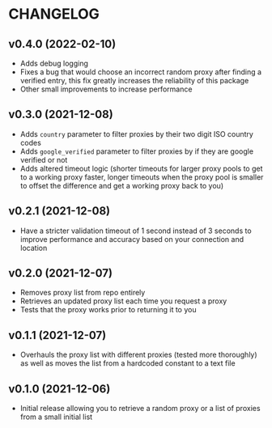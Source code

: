 # CHANGELOG

## v0.4.0 (2022-02-10)

* Adds debug logging
* Fixes a bug that would choose an incorrect random proxy after finding a verified entry, this fix greatly increases the reliability of this package
* Other small improvements to increase performance

## v0.3.0 (2021-12-08)

* Adds `country` parameter to filter proxies by their two digit ISO country codes
* Adds `google_verified` parameter to filter proxies by if they are google verified or not
* Adds altered timeout logic (shorter timeouts for larger proxy pools to get to a working proxy faster, longer timeouts when the proxy pool is smaller to offset the difference and get a working proxy back to you)

## v0.2.1 (2021-12-08)

* Have a stricter validation timeout of 1 second instead of 3 seconds to improve performance and accuracy based on your connection and location

## v0.2.0 (2021-12-07)

* Removes proxy list from repo entirely
* Retrieves an updated proxy list each time you request a proxy
* Tests that the proxy works prior to returning it to you

## v0.1.1 (2021-12-07)

* Overhauls the proxy list with different proxies (tested more thoroughly) as well as moves the list from a hardcoded constant to a text file

## v0.1.0 (2021-12-06)

* Initial release allowing you to retrieve a random proxy or a list of proxies from a small initial list
